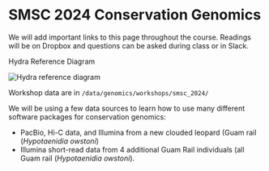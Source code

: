 # SMSC 2024 Conservation Genomics

We will add important links to this page throughout the course. Readings will be on Dropbox and questions can be asked during class or in Slack.

Hydra Reference Diagram

![Hydra reference diagram](https://user-images.githubusercontent.com/5401625/226230101-f268913d-8185-4d47-96fe-9d41ea8713aa.png)


Workshop data are in ```/data/genomics/workshops/smsc_2024/```

We will be using a few data sources to learn how to use many different software packages for conservation genomics:
  - PacBio, Hi-C data, and Illumina from a new clouded leopard (Guam rail (_Hypotaenidia owstoni_)
  - Illumina short-read data from 4 additional Guam Rail individuals (all Guam rail (_Hypotaenidia owstoni_).
